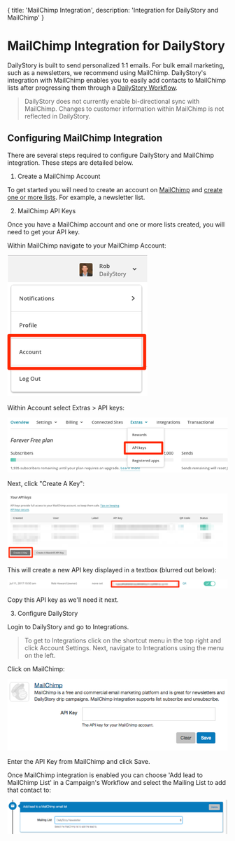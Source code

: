 {
	title: 'MailChimp Integration',
	description: 'Integration for DailyStory and MailChimp'
}
# MailChimp Integration for DailyStory
DailyStory is built to send personalized 1:1 emails. For bulk email marketing, such as a newsletters, we recommend using MailChimp. DailyStory's integration with MailChimp enables you to easily add contacts to MailChimp lists after progressing them through a [DailyStory Workflow](/features/workflow).
 
> DailyStory does not currently enable bi-directional sync with MailChimp. Changes to customer information within MailChimp is not reflected in DailyStory.

## Configuring MailChimp Integration
There are several steps required to configure DailyStory and MailChimp integration. These steps are detailed below.

<ol class="step"><li value="1">Create a MailChimp Account</li></ol>
To get started you will need to create an account on <a target="_blank" rel="noopener noreferrer" href="https://mailchimp.com">MailChimp</a> and <a target="_blank" rel="noopener noreferrer" href="http://kb.mailchimp.com/lists/growth/create-a-new-list">create one or more lists</a>. For example, a newsletter list.

<ol class="step"><li value="2">MailChimp API Keys</li></ol>
Once you have a MailChimp account and one or more lists created, you will need to get your API key. 

Within MailChimp navigate to your MailChimp Account:

![MailChimp Account](/articles/integrations/mailchimp-01.png "MailChimp Account")

Within Account select Extras > API keys:

![MailChimp Account API Keys](/articles/integrations/mailchimp-02.png "MailChimp Account API Keys")	

Next, click "Create A Key":

![Create API Key](/articles/integrations/mailchimp-03.png "Create API Key")

This will create a new API key displayed in a textbox (blurred out below):

![Copy API Key](/articles/integrations/mailchimp-04.png "Copy API Key")

Copy this API key as we'll need it next.
	
<ol class="step"><li value="3">Configure DailyStory</li></ol>
Login to DailyStory and go to Integrations.

> To get to Integrations click on the shortcut menu in the top right and click Account Settings. Next, navigate to Integrations using the menu on the left.

Click on MailChimp:

![MailChimp Integration](/articles/integrations/mailchimp-05.png "MailChimp Integration")
	
Enter the API Key from MailChimp and click Save. 

Once MailChimp integration is enabled you can choose 'Add lead to MailChimp List' in a Campaign's Workflow and select the Mailing List to add that contact to:

![Workflow Step](/articles/integrations/mailchimp-06.png "Workflow Step")
